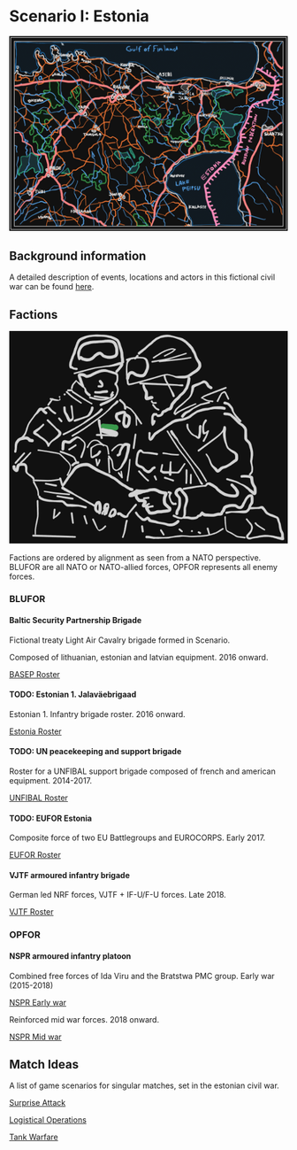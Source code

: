 # Scenario I: Estonia

![header](/scenarios/ressources/estonia-map.excalidraw.png)

## Background information

A detailed description of events, locations and actors in this fictional civil
war can be found [here](/scenarios/estonia/background-information-estonia.md).

## Factions

![faction header](/factions/ressources/platoon-leader-nspr.excalidraw.png)

Factions are ordered by alignment as seen from a NATO perspective. BLUFOR are
all NATO or NATO-allied forces, OPFOR represents all enemy forces.

### BLUFOR

#### Baltic Security Partnership Brigade

Fictional treaty Light Air Cavalry brigade formed in Scenario.

Composed of lithuanian, estonian and latvian equipment. 2016 onward.

[BASEP Roster](/factions/Baltic%20Security%20Partnership%20Brigade.md)

#### TODO: Estonian 1. Jalaväebrigaad

Estonian 1. Infantry brigade roster. 2016 onward.

[Estonia Roster]()

#### TODO: UN peacekeeping and support brigade

Roster for a UNFIBAL support brigade composed of french and american equipment. 2014-2017.

[UNFIBAL Roster]()

#### TODO: EUFOR Estonia

Composite force of two EU Battlegroups and EUROCORPS. Early 2017.

[EUFOR Roster]()

#### VJTF armoured infantry brigade

German led NRF forces, VJTF + IF-U/F-U forces. Late 2018.

[VJTF Roster](/factions/German%20VJTF%20Panzergrenadier%20Division.md)

### OPFOR

#### NSPR armoured infantry platoon

Combined free forces of Ida Viru and the Bratstwa PMC group. Early war (2015-2018)

[NSPR Early war](/factions/NSPR%20Volunteer%20Rifle%20Contingent.md)

Reinforced mid war forces. 2018 onward.

[NSPR Mid war]()

## Match Ideas

A list of game scenarios for singular matches, set in the estonian civil war.

[Surprise Attack](/reports/report-2.md)

[Logistical Operations](/reports/report-3.md)

[Tank Warfare](/reports/report-4.md)
